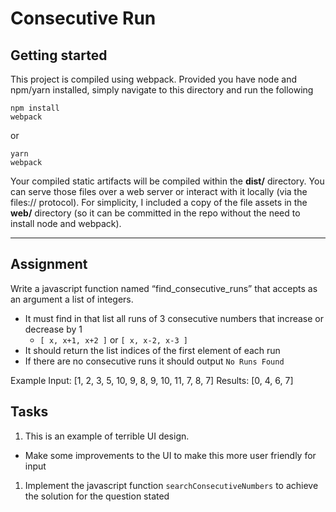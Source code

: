 # Consecutive Run

## Getting started

This project is compiled using webpack. Provided you have node and npm/yarn installed, simply navigate to this directory and run the following

```
npm install
webpack
```
or 
```
yarn
webpack
```

Your compiled static artifacts will be compiled within the **dist/** directory. You can serve those files over a web server or interact with it locally (via the files:// protocol). For simplicity, I included a copy of the file assets in the **web/** directory (so it can be committed in the repo without the need to install node and webpack).

---

## Assignment

Write a javascript function named “find_consecutive_runs” that accepts as an argument a list of integers. 

- It must find in that list all runs of 3 consecutive numbers that increase or decrease by 1 
  - `[ x, x+1, x+2 ]` or `[ x, x-2, x-3 ]`
- It should return the list indices of the first element of each run 
- If there are no consecutive runs it should output `No Runs Found`

Example Input: [1, 2, 3, 5, 10, 9, 8, 9, 10, 11, 7, 8, 7]
Results: [0, 4, 6, 7]

## Tasks
1. This is an example of terrible UI design.
 - Make some improvements to the UI to make this more user friendly for input
1. Implement the javascript function `searchConsecutiveNumbers` to achieve the solution for the question stated
